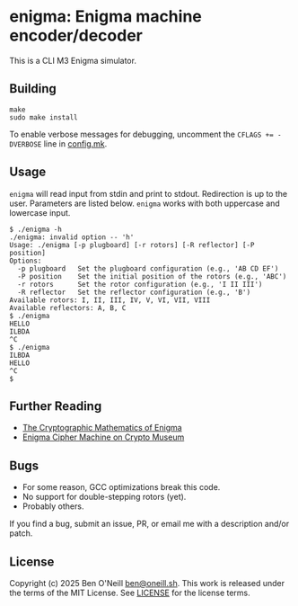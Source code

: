 # enigma: Enigma machine encoder/decoder

This is a CLI M3 Enigma simulator.

## Building

```shell
make
sudo make install
```

To enable verbose messages for debugging, uncomment the `CFLAGS += -DVERBOSE` line in [config.mk](config.mk).

## Usage

`enigma` will read input from stdin and print to stdout. Redirection is up to the user.
Parameters are listed below. `enigma` works with both uppercase and lowercase input.

```shell
$ ./enigma -h
./enigma: invalid option -- 'h'
Usage: ./enigma [-p plugboard] [-r rotors] [-R reflector] [-P position]
Options:
  -p plugboard   Set the plugboard configuration (e.g., 'AB CD EF')
  -P position    Set the initial position of the rotors (e.g., 'ABC')
  -r rotors      Set the rotor configuration (e.g., 'I II III')
  -R reflector   Set the reflector configuration (e.g., 'B')
Available rotors: I, II, III, IV, V, VI, VII, VIII
Available reflectors: A, B, C
$ ./enigma
HELLO
ILBDA
^C
$ ./enigma
ILBDA
HELLO
^C
$
```

## Further Reading

* [The Cryptographic Mathematics of Enigma](https://www.nsa.gov/portals/75/documents/about/cryptologic-heritage/historical-figures-publications/publications/wwii/CryptoMathEnigma_Miller.pdf)
* [Enigma Cipher Machine on Crypto Museum](https://www.cryptomuseum.com/crypto/enigma/index.htm)

## Bugs

* For some reason, GCC optimizations break this code.
* No support for double-stepping rotors (yet).
* Probably others.

If you find a bug, submit an issue, PR, or email me with a description and/or patch.

## License

Copyright (c) 2025 Ben O'Neill <ben@oneill.sh>. This work is released under the
terms of the MIT License. See [LICENSE](LICENSE) for the license terms.
